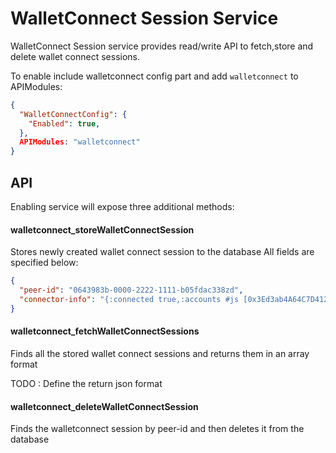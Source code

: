 WalletConnect Session Service
================

WalletConnect Session service provides read/write API to fetch,store and delete wallet connect sessions.

To enable include walletconnect config part and add `walletconnect` to APIModules:


```json
{
  "WalletConnectConfig": {
    "Enabled": true,
  },
  APIModules: "walletconnect"
}
```

API
---

Enabling service will expose three additional methods:

#### walletconnect_storeWalletConnectSession

Stores newly created wallet connect session to the database
All fields are specified below:

```json
{
  "peer-id": "0643983b-0000-2222-1111-b05fdac338zd",
  "connector-info": "{:connected true,:accounts #js [0x3Ed3ab4A64C7D412bF628aDe9722c910ab20cE86], :chainId 1, :bridge https://c.bridge.walletconnect.org, :key c4ae6c97875ab90e64678f8fbeaeff5e38408f0d6ea3f58628556bc25bcc5092, :clientId 0643983b-0000-2222-1111-b05fdac338zd, :clientMeta #js {:name Status Wallet, :description Status is a secure messaging app, crypto wallet, and Web3 browser built with state of the art technology., :url #, :icons #js [https://statusnetwork.com/img/press-kit-status-logo.svg]}, :peerId 0643983b-0000-2222-1111-b05fdac338zd, :peerMeta #js {:name 1inch dApp, :description DeFi / DEX aggregator with the most liquidity and the best rates on Ethereum, Binance Smart Chain, Optimism, Polygon, 1inch dApp is an entry point to the 1inch Network's tech., :url https://app.1inch.io, :icons #js [https://app.1inch.io/assets/images/1inch_logo_without_text.svg https://app.1inch.io/assets/images/logo.png]}, :handshakeId 1657776235200377, :handshakeTopic 0643983b-0000-2222-1111-b05fdac338zd}"
}
```

#### walletconnect_fetchWalletConnectSessions

Finds all the stored wallet connect sessions and returns them
in an array format

TODO : Define the return json format

#### walletconnect_deleteWalletConnectSession

Finds the walletconnect session by peer-id and then deletes it
from the database